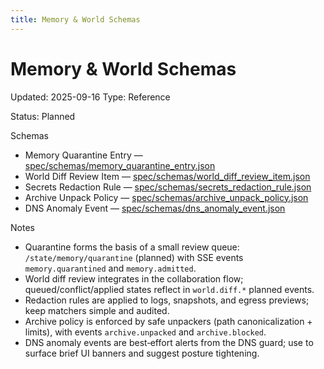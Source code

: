 ```yaml
---
title: Memory & World Schemas
---
```


# Memory & World Schemas

Updated: 2025-09-16
Type: Reference

Status: Planned

Schemas
- Memory Quarantine Entry — [spec/schemas/memory_quarantine_entry.json](https://github.com/t3hw00t/ARW/blob/main/spec/schemas/memory_quarantine_entry.json)
- World Diff Review Item — [spec/schemas/world_diff_review_item.json](https://github.com/t3hw00t/ARW/blob/main/spec/schemas/world_diff_review_item.json)
- Secrets Redaction Rule — [spec/schemas/secrets_redaction_rule.json](https://github.com/t3hw00t/ARW/blob/main/spec/schemas/secrets_redaction_rule.json)
- Archive Unpack Policy — [spec/schemas/archive_unpack_policy.json](https://github.com/t3hw00t/ARW/blob/main/spec/schemas/archive_unpack_policy.json)
- DNS Anomaly Event — [spec/schemas/dns_anomaly_event.json](https://github.com/t3hw00t/ARW/blob/main/spec/schemas/dns_anomaly_event.json)

Notes
- Quarantine forms the basis of a small review queue: `/state/memory/quarantine` (planned) with SSE events `memory.quarantined` and `memory.admitted`.
- World diff review integrates in the collaboration flow; queued/conflict/applied states reflect in `world.diff.*` planned events.
- Redaction rules are applied to logs, snapshots, and egress previews; keep matchers simple and audited.
- Archive policy is enforced by safe unpackers (path canonicalization + limits), with events `archive.unpacked` and `archive.blocked`.
- DNS anomaly events are best‑effort alerts from the DNS guard; use to surface brief UI banners and suggest posture tightening.
